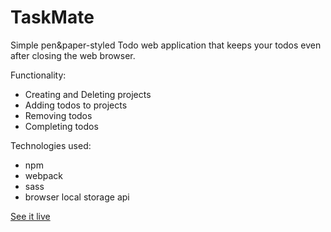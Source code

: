 # TaskMate

Simple pen&paper-styled Todo web application that keeps your todos even after closing the web browser.

Functionality:
- Creating and Deleting projects
- Adding todos to projects
- Removing todos
- Completing todos

Technologies used:
- npm
- webpack
- sass
- browser local storage api

[See it live](https://jozef-hudec-27.github.io/taskmate/)
